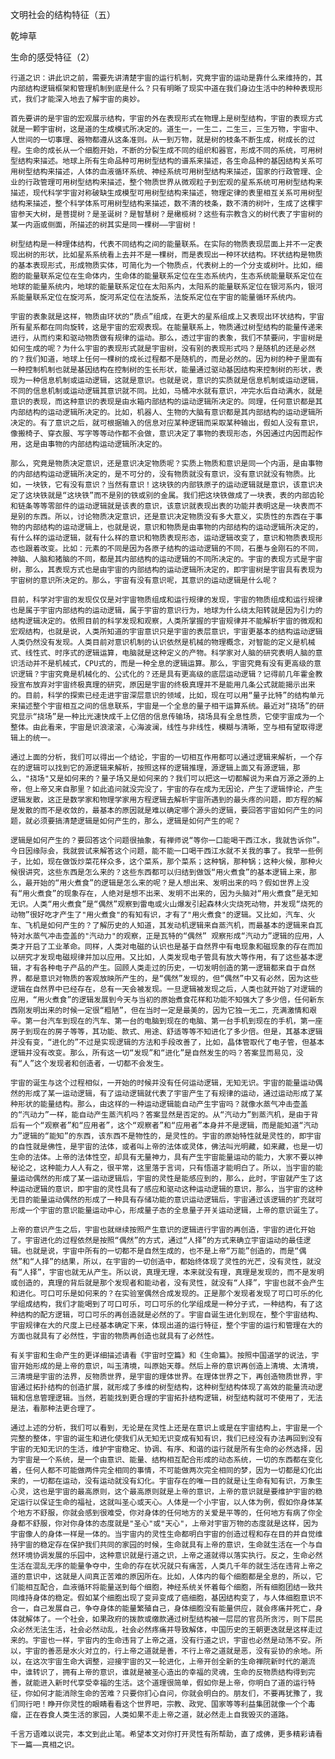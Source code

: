 文明社会的结构特征（五）

乾坤草


生命的感受特征（2）

    行道之识：讲此识之前，需要先讲清楚宇宙的运行机制，究竟宇宙的运动是靠什么来维持的，其内部结构逻辑框架和管理机制到底是什么？只有明晰了现实中道在我们身边生活中的种种表现形式，我们才能深入地去了解宇宙的奥妙。

    首先要讲的是宇宙的宏观展示结构，宇宙的外在表现形式在物理上是树型结构，宇宙的表现方式就是一颗宇宙树，这是道的生成模式所决定的。道生一，一生二，二生三，三生万物，宇宙中、人世间的一切事理、器物都遵从这条准则。从一到万物，就是树的枝条不断生成，树成长的过程。生命的成长从一个细胞开始，不断的分裂生成不同的组织和器官，形成不同的系统，可用树型结构来描述。地球上所有生命品种可用树型结构的谱系来描述，各生命品种的基因结构关系可用树型结构来描述，人体的血液循环系统、神经系统可用树型结构来描述，国家的行政管理、企业的行政管理可用树型结构来描述，整个物质世界从微观粒子到宏观的星系系统可用树型结构来描述，现代科学宇宙对称破缺生成模型可用树型结构来描述，物理定律的表里相互关系可用树型结构来描述，整个科学体系可用树型结构来描述，数不清的枝条，数不清的树叶，生成了这棵宇宙参天大树，是菩提树？是圣诞树？是智慧树？是橄榄树？这些有宗教含义的树代表了宇宙树的某一内涵或侧面，所描述的树其实是同一棵树——宇宙树！

    树型结构是一种理体结构，代表不同结构之间的能量联系。在实际的物质表现层面上并不一定表现出树的形状，比如星系系统看上去并不是一棵树，而是表现出一种环状结构。环状结构是物质的基本表现形式，形成物质实体，可简化为一个物质点，代表树上的一个分支或树叶。比如，细胞的能量联系定位在生命体内，生命体的能量联系定位在生态系统内，生态系统能量联系定位在地球的能量系统内，地球的能量联系定位在太阳系内，太阳系的能量联系定位在银河系内，银河系能量联系定位在旋河系，旋河系定位在法旋系，法旋系定位在宇宙的能量循环系统内。

    宇宙的表象就是这样，物质由环状的“质点”组成，在更大的星系组成上又表现出环状结构，宇宙所有星系都在同向旋转，这是宇宙的宏观表现。在能量联系上，物质通过树型结构的能量传递来进行，从而约束和驱动物质做有规律的运动。那么，透过宇宙的表象，我们不禁要问，宇宙树是如何生成的呢？为什么宇宙的表现形式就是宇宙树，没有别的表现形式吗？是随机的还是必然的？我们知道，地球上任何一棵树的成长过程都不是随机的，而是必然的。因为树的种子里面有一种控制机制也就是基因结构在控制树的生长形状，能量通过驱动基因结构来控制树的形状，表现为一种信息机制或运动逻辑，这就是意识。也就是说，意识的实质就是信息机制或运动逻辑，不同的信息机制或运动逻辑其意识就不同。比如，马桶冲水就有意识，冲完水后自动满水，就是意识的表现，而这种意识的表现是由水箱内部结构的运动逻辑所决定的。同理，任何意识都是其内部结构的运动逻辑所决定的。比如，机器人、生物的大脑有意识都是其内部结构的运动逻辑所决定的。有了意识之后，就可根据输入的信息对应某种逻辑而采取某种输出，假如人没有意识，像搬椅子、穿衣服、写字等等动作都不会做，意识决定了事物的表现形态，外因通过内因而起作用，这是由事物的内部结构运动逻辑所决定的。

    那么，究竟是物质决定意识，还是意识决定物质呢？实质上物质和意识是同一个内涵，是由事物的内部结构运动逻辑所决定的，是不可分的，没有物质就没有意识，没有意识就没有物质。比如，一块铁，它有没有意识？当然有意识！这块铁的内部铁原子的运动逻辑就是意识，该意识决定了这块铁就是“这块铁”而不是别的铁或别的金属。我们把这块铁做成了一块表，表的内部齿轮和链条等等零部件的运动逻辑就是该表的意识，该意识就表现出表的功能并表明这是一块表而不是别的东西。所以，讨论物质决定意识，还是意识决定物质没有多大意义，实质性的东西在于事物的内部结构的运动逻辑上，也就是说，意识和物质是由事物的内部结构的运动逻辑所决定的，有什么样的运动逻辑，就有什么样的意识和物质表现形态，运动逻辑改变了，意识和物质表现形态也跟着改变。比如：元素的不同是因为各原子结构的运动逻辑的不同，石墨与金刚石的不同，神脑、人脑和猪脑的不同，都是其内部结构的运动逻辑的不同所决定的。宇宙的表现方式是宇宙树，那么，其表现方式也是由宇宙的内部结构的运动逻辑所决定的，即宇宙树是宇宙具有表现为宇宙树的意识所决定的。那么，宇宙有没有意识呢，其意识的运动逻辑是什么呢？

    目前，科学对宇宙的发现仅仅是对宇宙物质组成和运行规律的发现，宇宙的物质组成和运行规律也是属于宇宙内部结构的运动逻辑，属于宇宙的意识行为，地球为什么绕太阳转就是因为引力的结构逻辑决定的。依照目前的科学发现和观察，人类所掌握的宇宙规律并不能解析宇宙的微观和宏观结构，也就是说，人类所知道的宇宙意识只是宇宙的表层意识，宇宙更基本的结构运动逻辑人类仍然没有发现。人类目前对意识机制的认识依然是机械的物理概念，对智能的定义是机械式、线性式、时序式的逻辑运算，电脑就是这种定义的产物。科学家对人脑的研究表明人脑的意识活动并不是机械式，CPU式的，而是一种全息的逻辑运算。那么，宇宙究竟有没有更高级的意识逻辑？宇宙究竟是机械化的、公式化的？还是具有更高级的底层运动逻辑？记得前几年霍金教授宣布放弃对宇宙终极真理的研究，原因是宇宙的终极真理并不是能用几条公式就能揭示出来的。目前，科学的探索已经走进宇宙深层意识的领域，比如，现在可以用“量子比特”的结构单元来描述整个宇宙相互之间的信息联系，宇宙是一个全息的量子相干运算系统。最近对“挠场”的研究显示“挠场”是一种比光速快成千上亿倍的信息传输场，挠场具有全息性质，它使宇宙成为一个整体。由此看来，宇宙是识浪滚滚，心海波澜，线性与非线性，模糊与清晰，空与相有望取得逻辑上的统一。

    通过上面的分析，我们可以得出一个结论，宇宙的一切相互作用都可以通过逻辑来解析，一个存在的逻辑可以找到它的源逻辑来解析，按照这样的逻辑推理，源逻辑上面又有源逻辑，那么，"挠场"又是如何来的？量子场又是如何来的？我们可以把这一切都解说为来自万源之源的上帝，但上帝又来自那里？如此追问就没完没了，宇宙的存在成为无因论，产生了逻辑悖论，产生逻辑发散，这正是数学家和物理学家用方程逻辑去解析宇宙所遇到的最头疼的问题，即方程的解是发散的而不是收敛的，最基本的原因就是难以确定哪个源头的逻辑，要回答宇宙如何产生的问题，就必须要搞清楚逻辑是如何产生的，那么，逻辑是如何产生的呢？

    逻辑是如何产生的？要回答这个问题很抽象，有禅师说“等你一口能喝干西江水，我就告诉你”。今日因缘际会，我就尝试来解答这个问题，能不能一口喝干西江水就不关我的事了。我举一些例子，比如，现在做饭炒菜花样众多，这个菜系，那个菜系；这种锅，那种锅；这种火候，那种火候很讲究，这些东西是怎么来的？这些东西都可以归结到做饭“用火煮食”的基本逻辑上来，那么，最开始的“用火煮食”的逻辑是怎么来的呢？是人想出来、发明出来的吗？假如世界上没有“用火煮食”的现象存在，人绝对是想不出来、发明不出来的，因为头脑对“用火煮食”是无知无识。人类“用火煮食”是“偶然”观察到雷电或火山爆发引起森林火灾烧死动物，并发现“烧死的动物”很好吃才产生了"用火煮食"的有知有识，才有了"用火煮食"的逻辑。又比如，汽车、火车、飞机是如何产生的？了解历史的人知道，其发动机逻辑来自蒸汽机，而最基本的逻辑来自瓦特对水蒸气冲击壶盖的"汽动力"的观察，正是瓦特的“偶然” 观察形成“汽动力”逻辑的应用，人类才开启了工业革命。同样，人类对电磁的认识也是基于自然界中有电现象和磁现象的存在而加以研究才发现电磁规律并加以应用。又比如，人类发现电子管具有放大等作用，有了这些基本逻辑，才有各种电子产品的产生。回顾人类走过的历史，一切发明创造的第一逻辑都来自于自然界，都是意识对物质的客观放映所产生的，是“偶然”发现的，但“偶然”中又有必然，因为这些逻辑在自然界中已经存在，总有一天会被发现。一旦逻辑被发现之后，人类也就开始了对逻辑的应用，“用火煮食”的逻辑发展到今天与当初的原始煮食花样和功能不知强大了多少倍，任何新东西刚发明出来的时候一定很“粗陋”，但在当时一定是最美的，因为它独一无二，充满激情和艰辛。第一台汽车到现在的汽车、第一台的电脑到现在的电脑、第一台手机到现在的手机，第一座房子到现在的房子等等，其功能、款式、用途、舒适等等不知进化了多少倍。但是，其基本逻辑并没有变，“进化的”不过是实现逻辑的方法和手段改善了，比如，晶体管取代了电子管，但基本逻辑并没有改变。那么，所有这一切“发现”和“进化”是自然发生的吗？答案显而易见，没有“人”这个发现者和创造者，一切都不会发生。

    宇宙的诞生与这个过程相似，一开始的时候并没有任何运动逻辑，无知无识。宇宙的能量运动偶然的形成了某一运动逻辑，有了运动逻辑就代表了宇宙产生了有规律的运动，通过运动形成了某种形状的能量结构。那么，由这样的一种运动逻辑能自动产生宇宙吗？就像水蒸气冲击壶盖的“汽动力”一样，能自动产生蒸汽机吗？答案显然是否定的。从“汽动力”到蒸汽机，是由于背后有一个“观察者”和“应用者”，这个“观察者”和“应用者”本身并不是逻辑，而是能知道“汽动力”逻辑的“能知”的东西，该东西不是物性的，是灵性的。宇宙的原始特性就是灵性的，即宇宙的自性就是佛性，是宇宙的法体，或者叫上帝的法体或灵体，佛法叫光明藏，如来藏，也是一切生命的法体。上帝的法体性空，却具有无量神力，具有产生宇宙能量运动的能力，大家不要以神秘论之，这种能力人人有之，很平常，这里落于言词，只有悟道才能明白了。所以，当宇宙的能量运动偶然的形成了某一运动逻辑后，宇宙的灵性是能感应到的，那么，此时，宇宙就产生了这种运动逻辑的意识，即宇宙的灵性具有了感应和驱动这种运动逻辑的意识，那么，当宇宙的这种无目的能量运动偶然的形成了一种具有存储功能的意识运动逻辑后，宇宙通过该逻辑的扩充就可形成一个宇宙的意识能量运动中心，形成量子态的全息量子开关运动逻辑，上帝的意识诞生了。

    上帝的意识产生之后，宇宙也就继续按照产生意识的逻辑进行宇宙的再创造，宇宙的进化开始了。宇宙进化的过程依然是按照“偶然”的方式，通过“人择”的方式来确立宇宙运动的最佳逻辑。也就是说，宇宙中所有的一切都不是自然生成的，也不是上帝“万能”创造的，而是“偶然”和“人择”的结果，所以，在宇宙的一切创造中，都始终体现了灵性的光芒，没有灵性，就没有“人择”，宇宙也就无从产生。所以说，真理无理，本来就没有理，真理是发现的，而不是发明或创造的，真理的背后就是那个发现者和能动者，没有灵性，就没有“人择”，宇宙也就不会产生和进化。可口可乐是如何来的？在实验室偶然合成发现的。正是那个发现者发现了可口可乐的化学组成结构，我们才能喝到了可口可乐，可口可乐的化学组成是一种分子式，一种结构，有了这种结构的配方逻辑，可口可乐的再创造就是必然的了。宇宙自诞生进化到现在，整个宇宙结构、宇宙规律在大的尺度上已经基本确定下来，体现出道的运行特征，整个宇宙的运行和管理在大的方面也就具有了必然性，宇宙的物质再创造也就具有了必然性。

    有关宇宙和生命产生的更详细描述请看《宇宙时空篇》和《生命篇》。按照中国道学的说法，宇宙开始形成的是上帝的意识，叫玉清境，叫原始天尊。然后上帝的意识再创造上清境、太清境，三清境是宇宙的法界，反物质世界，是宇宙的理体世界。在理体世界之下，再创造物质世界，宇宙通过拓扑结构的创造扩展，就形成了多维的树型结构，这种树型结构体现了高效的能量流动逻辑和信息管理逻辑。当然，若能找到更合理的宇宙拓扑结构逻辑，树型结构就可不使用了，无法是法，看那种法更合理了。

    通过上述的分析，我们可以看到，无论是在灵性上还是在意识上或是在宇宙结构上，宇宙是一个完整的整体，宇宙的诞生和进化使我们从无知无识变成有知有识，我们已经没有办法再回到没有宇宙的无知无识的生活，维护宇宙稳定、协调、有序、和谐的运行就是所有生命的必然选择，因为宇宙是一个系统，是一个由意识、能量、结构相互配合形成的动态系统，一切的东西都在变化着，任何人都不可能做两件完全相同的事情，不可能做两次完全相同的梦，因为一切都是幻化出来的，一切都在运动，没有运动就没有幻化。宇宙存在的唯一目的就是让生命有知有识，万象生心灵，这也是宇宙的最高原则，这个最高原则就是上帝的意识，上帝的意识就是要维护宇宙的稳定运行以保证生命的福祉，这就叫圣心或天心。人体是一个小宇宙，以人体为例，假如你身体某个地方不舒服，你就会感到很难受，你对身体的任何地方的关爱是平等的，任何地方有病了你全身都不舒服，你对你身体的态度就是"圣心"或"天心"，上帝对宇宙万物的态度就是这样，因为宇宙像人的身体一样是一体的。当宇宙内的灵性生命都明白宇宙的创造过程和存在目的并自觉维持宇宙的稳定存在保护我们共同的家园的时候，生命就具有上帝的意识，生命就生活在一个与自然环境协调发展的乐园中，这种意识就是行道之识，上帝之道就得以落实执行。反之，生命必然生活在混乱无序的能量争夺中，生命的存在状况就只有痛苦，人类几千年的就生活在违背上帝之道的意识中，这就是人间真正苦难的原因所在。比如，人体内的每个细胞都是全息的，所以，它们能相互配合，血液循环将能量送到每个细胞，神经系统关怀着每个细胞，所有细胞团结一致共同维持身体的稳定。假如某个细胞出现了变异变成了癌细胞，基因结构变了，与人体细胞意识不合一，自己发展自己，争夺身体的能量繁殖自己，身体细胞没有能量供应，就会疼痛并死亡，身体就解体了。一个社会，如果政府的拨款或缴款通过树型结构被一层层的官员所贪污，则下层民众必然无法生活，社会必然动乱，社会必然疼痛并导致解体，中国历史的王朝更迭就是这样走过来的。宇宙也一样，宇宙内的生命违背了上帝之道，没有行道之识，宇宙也必然是动荡不安。所以，宇宙的善恶是水火对立的，行上帝之道就是善，不行上帝之道就是恶，没有妥协的余地。所以，在这次宇宙生命大调整，迎接宇宙的又一轮进化，上帝开创全新的生命禅院新时代的潮流中，谁转识了，拥有上帝的意识，谁就是被圣心造出的幸福的灵魂，生命的反物质结构得到完善，就能进入新时代享受幸福的生活。这个道理很简单，假如你是上帝，你明白了道的运行特征，你如何才能消除生命的苦难？只要你扪心自问，你就会明白的。朋友们，不要再犹豫了，我们同行吧！睁开你灵性的眼睛看看这个世界吧，宗教、政党、国家等等利益集团就像一个个毒瘤，正在吞食人类生活的家园，人类如果不走上帝之道，就必然走上自我毁灭的道路。

    千言万语难以说完，本文到此止笔。希望本文对你打开灵性有所帮助，直了成佛，更多精彩请看下一篇——真相之识。



